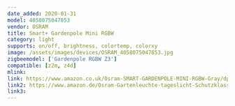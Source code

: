```yaml
---
date_added: 2020-01-31
model: 4058075047853
vendor: OSRAM
title: Smart+ Gardenpole Mini RGBW
category: light
supports: on/off, brightness, colortemp, colorxy
image: /assets/images/devices/OSRAM_4058075047853.jpg
zigbeemodel: ['Gardenpole RGBW Z3']
compatible: [z2m, z4d]
mlink: 
link: https://www.amazon.co.uk/Osram-SMART-GARDENPOLE-MINI-RGBW-Gray/dp/B074Q144J1
link2: https://www.amazon.de/Osram-Gartenleuchte-tageslicht-Schutzklasse-kompatibel/dp/B074Q144J1
link3: 
---
```

